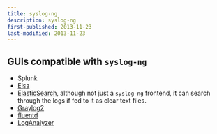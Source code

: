 ```yaml
---
title: syslog-ng
description: syslog-ng
first-published: 2013-11-23
last-modified: 2013-11-23
---
```


GUIs compatible with `syslog-ng`
--------------------------------

*   Splunk
*   [Elsa](https://code.google.com/p/enterprise-log-search-and-archive/)
*   [ElasticSearch](http://www.elasticsearch.org/), although not just a 
    `syslog-ng` frontend, it can search through the logs if fed to it 
    as clear text files.
*   [Graylog2](http://graylog2.org/)
*   [fluentd](https://www.fluentd.org/)
*   [LogAnalyzer](http://loganalyzer.adiscon.com/)
